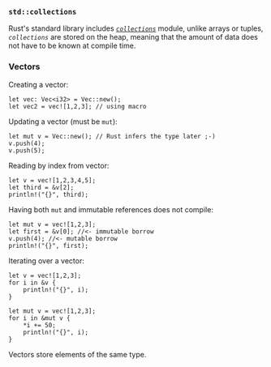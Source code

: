 ### `std::collections`

Rust's standard library includes [*`collections`*](https://doc.rust-lang.org/std/collections/index.html) module, unlike arrays or tuples, *`collections`* are stored on the heap, 
meaning that the amount of data does not have to be known at compile time. 

### Vectors
Creating a vector:
```
let vec: Vec<i32> = Vec::new();
let vec2 = vec![1,2,3]; // using macro
```
Updating a vector (must be `mut`):
```
let mut v = Vec::new(); // Rust infers the type later ;-)
v.push(4);
v.push(5); 
```
Reading by index from vector:
```
let v = vec![1,2,3,4,5];
let third = &v[2];
println!("{}", third);
```
Having both `mut` and immutable references does not compile:
```
let mut v = vec![1,2,3];
let first = &v[0]; //<- immutable borrow
v.push(4); //<- mutable borrow
println!("{}", first);
```
Iterating over a vector:
```
let v = vec![1,2,3];
for i in &v {
    println!("{}", i);
}

let mut v = vec![1,2,3];
for i in &mut v {
    *i += 50;
    println!("{}", i);
}
```
Vectors store elements of the same type.
